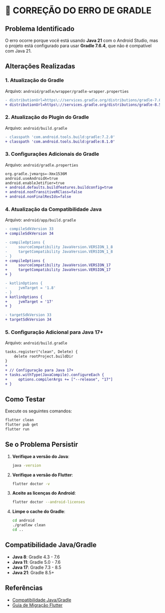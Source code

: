 # 🔧 CORREÇÃO DO ERRO DE GRADLE

## Problema Identificado
O erro ocorre porque você está usando **Java 21** com o Android Studio, mas o projeto está configurado para usar **Gradle 7.6.4**, que não é compatível com Java 21.

## Alterações Realizadas

### 1. Atualização do Gradle
Arquivo: `android/gradle/wrapper/gradle-wrapper.properties`
```diff
- distributionUrl=https\://services.gradle.org/distributions/gradle-7.6.4-all.zip
+ distributionUrl=https\://services.gradle.org/distributions/gradle-8.5-all.zip
```

### 2. Atualização do Plugin do Gradle
Arquivo: `android/build.gradle`
```diff
- classpath 'com.android.tools.build:gradle:7.2.0'
+ classpath 'com.android.tools.build:gradle:8.1.0'
```

### 3. Configurações Adicionais do Gradle
Arquivo: `android/gradle.properties`
```diff
org.gradle.jvmargs=-Xmx1536M
android.useAndroidX=true
android.enableJetifier=true
+ android.defaults.buildfeatures.buildconfig=true
+ android.nonTransitiveRClass=false
+ android.nonFinalResIds=false
```

### 4. Atualização da Compatibilidade Java
Arquivo: `android/app/build.gradle`
```diff
- compileSdkVersion 33
+ compileSdkVersion 34

- compileOptions {
-     sourceCompatibility JavaVersion.VERSION_1_8
-     targetCompatibility JavaVersion.VERSION_1_8
- }
+ compileOptions {
+     sourceCompatibility JavaVersion.VERSION_17
+     targetCompatibility JavaVersion.VERSION_17
+ }

- kotlinOptions {
-     jvmTarget = '1.8'
- }
+ kotlinOptions {
+     jvmTarget = '17'
+ }

- targetSdkVersion 33
+ targetSdkVersion 34
```

### 5. Configuração Adicional para Java 17+
Arquivo: `android/build.gradle`
```diff
tasks.register("clean", Delete) {
    delete rootProject.buildDir
}
+ 
+ // Configuração para Java 17+
+ tasks.withType(JavaCompile).configureEach {
+     options.compilerArgs += ["--release", "17"]
+ }
```

## Como Testar

Execute os seguintes comandos:

```bash
flutter clean
flutter pub get
flutter run
```

## Se o Problema Persistir

1. **Verifique a versão do Java**:
   ```bash
   java -version
   ```

2. **Verifique a versão do Flutter**:
   ```bash
   flutter doctor -v
   ```

3. **Aceite as licenças do Android**:
   ```bash
   flutter doctor --android-licenses
   ```

4. **Limpe o cache do Gradle**:
   ```bash
   cd android
   ./gradlew clean
   cd ..
   ```

## Compatibilidade Java/Gradle

- **Java 8**: Gradle 4.3 - 7.6
- **Java 11**: Gradle 5.0 - 7.6
- **Java 17**: Gradle 7.3 - 8.5
- **Java 21**: Gradle 8.5+

## Referências
- [Compatibilidade Java/Gradle](https://docs.gradle.org/current/userguide/compatibility.html#java)
- [Guia de Migração Flutter](https://flutter.dev/to/java-gradle-incompatibility)
